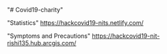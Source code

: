 "# Covid19-charity"

"Statistics"
https://hackcovid19-nits.netlify.com/

"Symptoms and Precautions"
https://hackcovid19-nit-rishi135.hub.arcgis.com/
